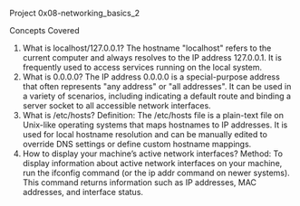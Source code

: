Project 0x08-networking_basics_2

Concepts Covered

1. What is localhost/127.0.0.1?
The hostname "localhost" refers to the current computer and always resolves to the IP address 127.0.0.1. It is frequently used to access services running on the local system.
2. What is 0.0.0.0?
The IP address 0.0.0.0 is a special-purpose address that often represents "any address" or "all addresses". It can be used in a variety of scenarios, including indicating a default route and binding a server socket to all accessible network interfaces.
3. What is /etc/hosts?
Definition: The /etc/hosts file is a plain-text file on Unix-like operating systems that maps hostnames to IP addresses. It is used for local hostname resolution and can be manually edited to override DNS settings or define custom hostname mappings.
4. How to display your machine’s active network interfaces?
Method: To display information about active network interfaces on your machine, run the ifconfig command (or the ip addr command on newer systems). This command returns information such as IP addresses, MAC addresses, and interface status.
